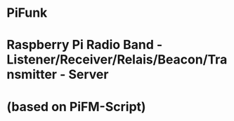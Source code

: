 # PiFunk
# Raspberry Pi Radio Band - Listener/Receiver/Relais/Beacon/Transmitter - Server
# (based on PiFM-Script)

